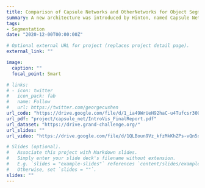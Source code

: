 ```yaml
---
title: Comparison of Capsule Networks and OtherNetworks for Object Segmentation Tasks
summary: A new architecture was introduced by Hinton, named Capsule Networks. A capsule is a group of neurons whose activity vectorsrepresent the parameters of an entity. Hinton uses the length of the activity vector to represent the probability of an entity's existence, and uses its direction to represent the parameters. The first-level active capsule predicts the higher-level capsule through the parameters of the transformation matrix pair. The objective of this study is to compare Capsule networks with conventional networks, i.e. U-Net and DenseNet for object segmentation Tasks. Using PyTorch library, a python program is implemented to achievethese goals. These models ware tested on Drive dataset.
tags:
- Segmentation
date: "2020-12-00T00:00:00Z"

# Optional external URL for project (replaces project detail page).
external_link: ""

image:
  caption: ""
  focal_point: Smart

# links:
# - icon: twitter
#   icon_pack: fab
#   name: Follow
#   url: https://twitter.com/georgecushen
url_code: "https://drive.google.com/file/d/1_ia49WrUeH92haC-u4Tufcsr30OsgAvq/view?usp=sharing"
url_pdf: "project/capsule_net/IntroVis_FinalReport.pdf"
url_dataset: "https://drive.grand-challenge.org/"
url_slides: ""
url_video: "https://drive.google.com/file/d/1QLBoun9Vz_kfzMkKhZPs-vQn5x0e6Daw/view?usp=sharing"

# Slides (optional).
#   Associate this project with Markdown slides.
#   Simply enter your slide deck's filename without extension.
#   E.g. `slides = "example-slides"` references `content/slides/example-slides.md`.
#   Otherwise, set `slides = ""`.
slides: ""
---
```



